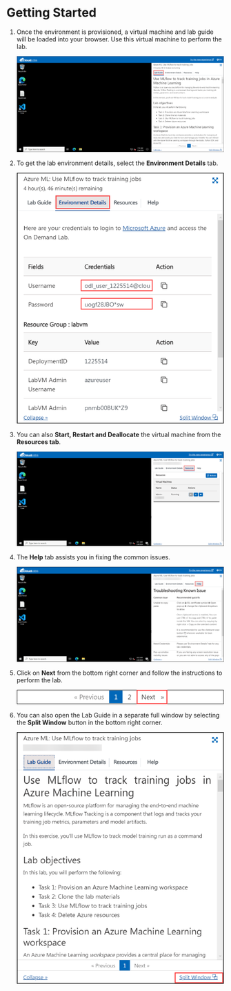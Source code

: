 # Getting Started

1. Once the environment is provisioned, a virtual machine and lab guide will be loaded into your browser. Use this virtual machine to perform the lab.

   ![](./images/01-launchlabscreen.png)

1. To get the lab environment details, select the **Environment Details** tab.

   ![](./images/02-env-detailspage.png)

1. You can also **Start, Restart and Deallocate** the virtual machine from the **Resources tab**.

   ![](./images/03-manageresources.png)

1. The **Help** tab assists you in fixing the common issues.

   ![](./images/04-help.png)

1. Click on **Next** from the bottom right corner and follow the instructions to perform the lab.

   ![](./images/next.png)

1. You can also open the Lab Guide in a separate full window by selecting the **Split Window** button in the bottom right corner.

   ![](./images/05-splitwindow.png)
